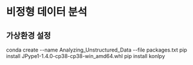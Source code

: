 # 비정형 데이터 분석

## 가상환경 설정

conda create --name Analyzing_Unstructured_Data --file packages.txt
pip install JPype1-1.4.0-cp38-cp38-win_amd64.whl
pip install konlpy